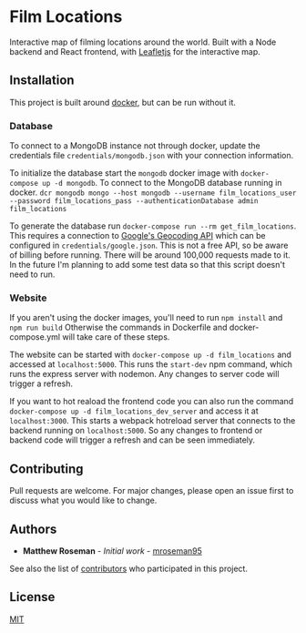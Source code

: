 # Film Locations

Interactive map of filming locations around the world. Built with a Node backend and React frontend, with [Leafletjs](https://leafletjs.com/) for the interactive map.

## Installation

This project is built around [docker](https://www.docker.com/products/docker-desktop), but can be run without it.

### Database

To connect to a MongoDB instance not through docker, update the credentials file `credentials/mongodb.json` with your connection information.

To initialize the database start the `mongodb` docker image with `docker-compose up -d mongodb`.
To connect to the MongoDB database running in docker.
`dcr mongodb mongo --host mongodb --username film_locations_user --password film_locations_pass --authenticationDatabase admin film_locations`

To generate the database run `docker-compose run --rm get_film_locations`.
This requires a connection to [Google's Geocoding API](https://developers.google.com/maps/documentation/geocoding/intro) which can be configured in `credentials/google.json`.
This is not a free API, so be aware of billing before running. There will be around 100,000 requests made to it.
In the future I'm planning to add some test data so that this script doesn't need to run.

### Website

If you aren't using the docker images, you'll need to run `npm install` and `npm run build`
Otherwise the commands in Dockerfile and docker-compose.yml will take care of these steps.

The website can be started with `docker-compose up -d film_locations` and accessed at `localhost:5000`.
This runs the `start-dev` npm command, which runs the express server with nodemon. Any changes to server code will trigger a refresh.

If you want to hot reaload the frontend code you can also run the command `docker-compose up -d film_locations_dev_server` and access it at `localhost:3000`.
This starts a webpack hotreload server that connects to the backend running on `localhost:5000`.
So any changes to frontend or backend code will trigger a refresh and can be seen immediately.

## Contributing
Pull requests are welcome. For major changes, please open an issue first to discuss what you would like to change.

## Authors

* **Matthew Roseman** - *Initial work* - [mroseman95](https://github.com/mroseman95)

See also the list of [contributors](https://github.com/mroseman95/FilmLocations/contributors) who participated in this project.

## License
[MIT](https://choosealicense.com/licenses/mit/)
